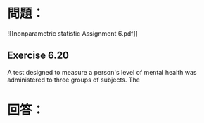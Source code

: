 # 問題：
![[nonparametric statistic Assignment 6.pdf]]

## Exercise 6.20
A test designed to measure a person's level of mental health was administered to three groups of subjects. The
# 回答：